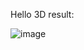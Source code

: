 Hello 3D result:

![image](https://github.com/user-attachments/assets/0aae5c7b-e394-4128-830a-1fdcd4fb6ae7)
